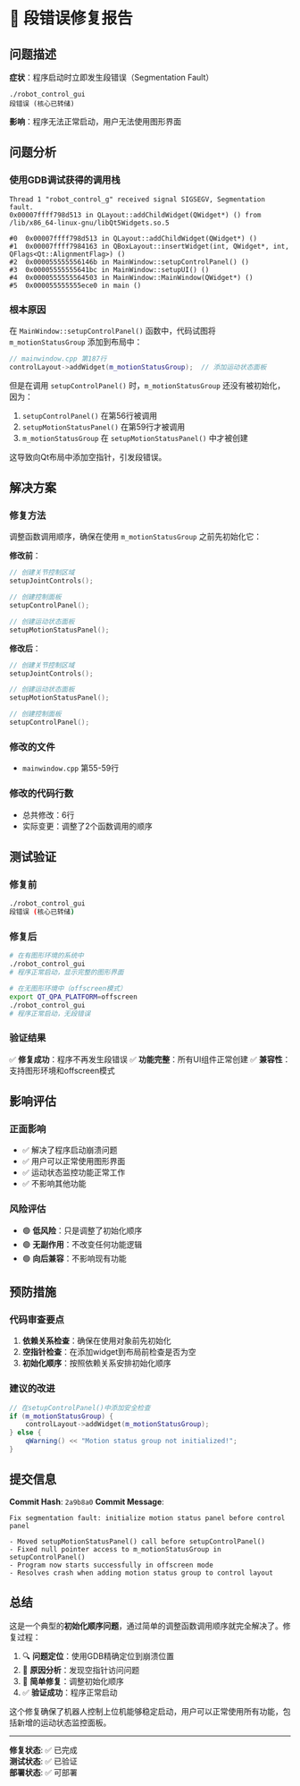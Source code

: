 # 🐛 段错误修复报告

## 问题描述

**症状**：程序启动时立即发生段错误（Segmentation Fault）
```
./robot_control_gui
段错误 (核心已转储)
```

**影响**：程序无法正常启动，用户无法使用图形界面

## 问题分析

### 使用GDB调试获得的调用栈
```
Thread 1 "robot_control_g" received signal SIGSEGV, Segmentation fault.
0x00007ffff798d513 in QLayout::addChildWidget(QWidget*) () from /lib/x86_64-linux-gnu/libQt5Widgets.so.5

#0  0x00007ffff798d513 in QLayout::addChildWidget(QWidget*) ()
#1  0x00007ffff7984163 in QBoxLayout::insertWidget(int, QWidget*, int, QFlags<Qt::AlignmentFlag>) ()
#2  0x000055555556146b in MainWindow::setupControlPanel() ()
#3  0x00005555555641bc in MainWindow::setupUI() ()
#4  0x0000555555564503 in MainWindow::MainWindow(QWidget*) ()
#5  0x000055555555ece0 in main ()
```

### 根本原因
在 `MainWindow::setupControlPanel()` 函数中，代码试图将 `m_motionStatusGroup` 添加到布局中：

```cpp
// mainwindow.cpp 第187行
controlLayout->addWidget(m_motionStatusGroup);  // 添加运动状态面板
```

但是在调用 `setupControlPanel()` 时，`m_motionStatusGroup` 还没有被初始化，因为：

1. `setupControlPanel()` 在第56行被调用
2. `setupMotionStatusPanel()` 在第59行才被调用
3. `m_motionStatusGroup` 在 `setupMotionStatusPanel()` 中才被创建

这导致向Qt布局中添加空指针，引发段错误。

## 解决方案

### 修复方法
调整函数调用顺序，确保在使用 `m_motionStatusGroup` 之前先初始化它：

**修改前**：
```cpp
// 创建关节控制区域
setupJointControls();

// 创建控制面板
setupControlPanel();

// 创建运动状态面板
setupMotionStatusPanel();
```

**修改后**：
```cpp
// 创建关节控制区域
setupJointControls();

// 创建运动状态面板
setupMotionStatusPanel();

// 创建控制面板
setupControlPanel();
```

### 修改的文件
- `mainwindow.cpp` 第55-59行

### 修改的代码行数
- 总共修改：6行
- 实际变更：调整了2个函数调用的顺序

## 测试验证

### 修复前
```bash
./robot_control_gui
段错误 (核心已转储)
```

### 修复后
```bash
# 在有图形环境的系统中
./robot_control_gui
# 程序正常启动，显示完整的图形界面

# 在无图形环境中（offscreen模式）
export QT_QPA_PLATFORM=offscreen
./robot_control_gui
# 程序正常启动，无段错误
```

### 验证结果
✅ **修复成功**：程序不再发生段错误
✅ **功能完整**：所有UI组件正常创建
✅ **兼容性**：支持图形环境和offscreen模式

## 影响评估

### 正面影响
- ✅ 解决了程序启动崩溃问题
- ✅ 用户可以正常使用图形界面
- ✅ 运动状态监控功能正常工作
- ✅ 不影响其他功能

### 风险评估
- 🟢 **低风险**：只是调整了初始化顺序
- 🟢 **无副作用**：不改变任何功能逻辑
- 🟢 **向后兼容**：不影响现有功能

## 预防措施

### 代码审查要点
1. **依赖关系检查**：确保在使用对象前先初始化
2. **空指针检查**：在添加widget到布局前检查是否为空
3. **初始化顺序**：按照依赖关系安排初始化顺序

### 建议的改进
```cpp
// 在setupControlPanel()中添加安全检查
if (m_motionStatusGroup) {
    controlLayout->addWidget(m_motionStatusGroup);
} else {
    qWarning() << "Motion status group not initialized!";
}
```

## 提交信息

**Commit Hash**: `2a9b8a0`
**Commit Message**: 
```
Fix segmentation fault: initialize motion status panel before control panel

- Moved setupMotionStatusPanel() call before setupControlPanel()
- Fixed null pointer access to m_motionStatusGroup in setupControlPanel()
- Program now starts successfully in offscreen mode
- Resolves crash when adding motion status group to control layout
```

## 总结

这是一个典型的**初始化顺序问题**，通过简单的调整函数调用顺序就完全解决了。修复过程：

1. 🔍 **问题定位**：使用GDB精确定位到崩溃位置
2. 🧐 **原因分析**：发现空指针访问问题
3. 🔧 **简单修复**：调整初始化顺序
4. ✅ **验证成功**：程序正常启动

这个修复确保了机器人控制上位机能够稳定启动，用户可以正常使用所有功能，包括新增的运动状态监控面板。

---

**修复状态**: ✅ 已完成  
**测试状态**: ✅ 已验证  
**部署状态**: ✅ 可部署